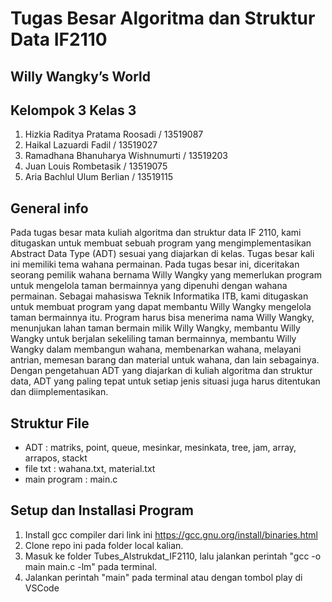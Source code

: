 #  Tugas Besar Algoritma dan Struktur Data IF2110
##  Willy Wangky’s World  
 
##  Kelompok 3 Kelas 3
1. Hizkia Raditya Pratama Roosadi / 13519087 
2. Haikal Lazuardi Fadil / 13519027 
3. Ramadhana Bhanuharya Wishnumurti / 13519203 
4. Juan Louis Rombetasik / 13519075 
5. Aria Bachlul Ulum Berlian / 13519115 

## General info
Pada tugas besar mata kuliah algoritma dan struktur data IF 2110, kami ditugaskan untuk membuat sebuah program yang mengimplementasikan Abstract Data Type (ADT) sesuai yang diajarkan di kelas. Tugas besar kali ini memiliki tema wahana permainan. Pada tugas besar ini, diceritakan seorang pemilik wahana bernama Willy Wangky yang memerlukan program untuk mengelola taman bermainnya yang dipenuhi dengan wahana permainan. Sebagai mahasiswa Teknik Informatika ITB, kami ditugaskan untuk membuat program yang dapat membantu Willy Wangky mengelola taman bermainnya itu. Program harus bisa menerima nama Willy Wangky, menunjukan lahan taman bermain milik Willy Wangky, membantu Willy Wangky untuk berjalan sekeliling taman bermainnya, membantu Willy Wangky dalam membangun wahana, membenarkan wahana, melayani antrian, memesan barang dan material untuk wahana, dan lain sebagainya. Dengan pengetahuan ADT yang diajarkan di kuliah algoritma dan struktur data, ADT yang paling tepat untuk setiap jenis situasi juga harus ditentukan dan diimplementasikan.

## Struktur File
- ADT : matriks, point, queue, mesinkar, mesinkata, tree, jam, array, arrapos, stackt
- file txt : wahana.txt, material.txt
- main program : main.c

## Setup dan Installasi Program
1. Install gcc compiler dari link ini https://gcc.gnu.org/install/binaries.html
2. Clone repo ini pada folder local kalian.
3. Masuk ke folder Tubes_Alstrukdat_IF2110, lalu jalankan perintah "gcc -o main main.c -lm" pada terminal.
4. Jalankan perintah "main" pada terminal atau dengan tombol play di VSCode


